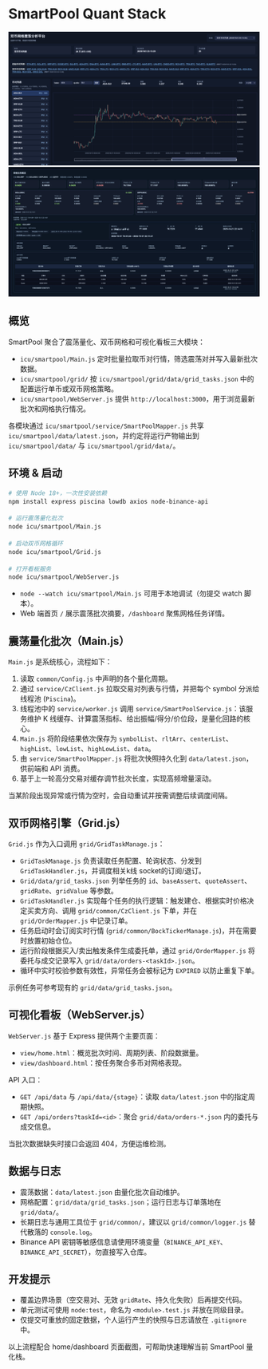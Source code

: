 # SmartPool Quant Stack

![Home overview](https://raw.githubusercontent.com/foreverchens/smartpool-nodejs/e526552b49bc1e406970625ce056bfcafc952495/icu/smartpool/common/home.png)
![Grid dashboard](icu/smartpool/common/dashboard.jpeg)

## 概览

SmartPool 聚合了震荡量化、双币网格和可视化看板三大模块：

- `icu/smartpool/Main.js` 定时批量拉取币对行情，筛选震荡对并写入最新批次数据。
- `icu/smartpool/grid/` 按 `icu/smartpool/grid/data/grid_tasks.json` 中的配置运行单币或双币网格策略。
- `icu/smartpool/WebServer.js` 提供 `http://localhost:3000`，用于浏览最新批次和网格执行情况。

各模块通过 `icu/smartpool/service/SmartPoolMapper.js` 共享 `icu/smartpool/data/latest.json`，并约定将运行产物输出到
`icu/smartpool/data/` 与 `icu/smartpool/grid/data/`。

## 环境 & 启动

```bash
# 使用 Node 18+，一次性安装依赖
npm install express piscina lowdb axios node-binance-api

# 运行震荡量化批次
node icu/smartpool/Main.js

# 启动双币网格循环
node icu/smartpool/Grid.js

# 打开看板服务
node icu/smartpool/WebServer.js
```

- `node --watch icu/smartpool/Main.js` 可用于本地调试（勿提交 watch 脚本）。
- Web 端首页 `/` 展示震荡批次摘要，`/dashboard` 聚焦网格任务详情。

## 震荡量化批次（Main.js）

`Main.js` 是系统核心，流程如下：

1. 读取 `common/Config.js` 中声明的各个量化周期。
2. 通过 `service/CzClient.js` 拉取交易对列表与行情，并把每个 symbol 分派给线程池 (`Piscina`)。
3. 线程池中的 `service/worker.js` 调用 `service/SmartPoolService.js`：该服务维护 K 线缓存、计算震荡指标、给出振幅/得分/价位段，是量化回路的核心。
4. `Main.js` 将阶段结果依次保存为 `symbolList`、`rltArr`、`centerList`、`highList`、`lowList`、`highLowList`、`data`。
5. 由 `service/SmartPoolMapper.js` 将批次快照持久化到 `data/latest.json`，供前端和 API 消费。
6. 基于上一轮高分交易对缓存调节批次长度，实现高频增量滚动。

当某阶段出现异常或行情为空时，会自动重试并按需调整后续调度间隔。

## 双币网格引擎（Grid.js）

`Grid.js` 作为入口调用 `grid/GridTaskManage.js`：

- `GridTaskManage.js` 负责读取任务配置、轮询状态、分发到 `GridTaskHandler.js`，并调度相关k线 socket的订阅/退订。
- `Grid/data/grid_tasks.json` 列举任务的 `id`、`baseAssert`、`quoteAssert`、`gridRate`、`gridValue` 等参数。
- `GridTaskHandler.js` 实现每个任务的执行逻辑：触发建仓、根据实时价格决定买卖方向、调用 `grid/common/CzClient.js` 下单，并在
  `grid/OrderMapper.js` 中记录订单。
- 任务启动时会订阅实时行情 (`grid/common/BockTickerManage.js`)，并在需要时放置初始仓位。
- 运行阶段根据买入/卖出触发条件生成委托单，通过 `grid/OrderMapper.js` 将委托与成交记录写入
  `grid/data/orders-<taskId>.json`。
- 循环中实时校验参数有效性，异常任务会被标记为 `EXPIRED` 以防止重复下单。

示例任务可参考现有的 `grid/data/grid_tasks.json`。

## 可视化看板（WebServer.js）

`WebServer.js` 基于 Express 提供两个主要页面：

- `view/home.html`：概览批次时间、周期列表、阶段数据量。
- `view/dashboard.html`：按任务聚合多币对网格表现。

API 入口：

- `GET /api/data` 与 `/api/data/{stage}`：读取 `data/latest.json` 中的指定周期快照。
- `GET /api/orders?taskId=<id>`：聚合 `grid/data/orders-*.json` 内的委托与成交信息。

当批次数据缺失时接口会返回 404，方便运维检测。

## 数据与日志

- 震荡数据：`data/latest.json` 由量化批次自动维护。
- 网格配置：`grid/data/grid_tasks.json`；运行日志与订单落地在 `grid/data/`。
- 长期日志与通用工具位于 `grid/common/`，建议以 `grid/common/logger.js` 替代散落的 `console.log`。
- Binance API 密钥等敏感信息请使用环境变量（`BINANCE_API_KEY`、`BINANCE_API_SECRET`），勿直接写入仓库。

## 开发提示

- 覆盖边界场景（空交易对、无效 `gridRate`、持久化失败）后再提交代码。
- 单元测试可使用 `node:test`，命名为 `<module>.test.js` 并放在同级目录。
- 仅提交可重放的固定数据，个人运行产生的快照与日志请放在 `.gitignore` 中。

以上流程配合 home/dashboard 页面截图，可帮助快速理解当前 SmartPool 量化栈。
